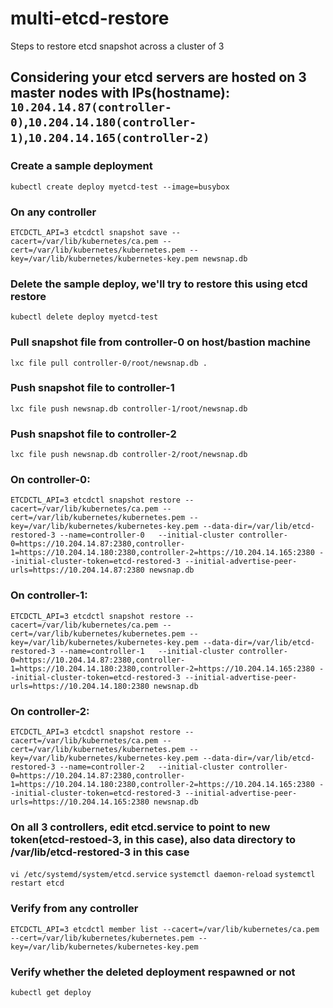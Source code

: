 # multi-etcd-restore
Steps to restore etcd snapshot across a cluster of 3

## Considering your etcd servers are hosted on 3 master nodes with IPs(hostname): `10.204.14.87(controller-0)`,`10.204.14.180(controller-1)`,`10.204.14.165(controller-2)`

  ### Create a sample deployment
  
  `kubectl create deploy myetcd-test --image=busybox`

  ### On any controller
  
  `ETCDCTL_API=3 etcdctl snapshot save --cacert=/var/lib/kubernetes/ca.pem --cert=/var/lib/kubernetes/kubernetes.pem --key=/var/lib/kubernetes/kubernetes-key.pem newsnap.db`

  ### Delete the sample deploy, we'll try to restore this using etcd restore
  
  `kubectl delete deploy myetcd-test`
  
  ### Pull snapshot file from controller-0 on host/bastion machine
  
  `lxc file pull controller-0/root/newsnap.db .`
  
  ### Push snapshot file to controller-1
  
  `lxc file push newsnap.db controller-1/root/newsnap.db`
  
  ### Push snapshot file to controller-2
  
  `lxc file push newsnap.db controller-2/root/newsnap.db`
  
  
  ### On controller-0:
  
  `ETCDCTL_API=3 etcdctl snapshot restore --cacert=/var/lib/kubernetes/ca.pem --cert=/var/lib/kubernetes/kubernetes.pem --key=/var/lib/kubernetes/kubernetes-key.pem --data-dir=/var/lib/etcd-restored-3 --name=controller-0   --initial-cluster controller-0=https://10.204.14.87:2380,controller-1=https://10.204.14.180:2380,controller-2=https://10.204.14.165:2380 --initial-cluster-token=etcd-restored-3 --initial-advertise-peer-urls=https://10.204.14.87:2380 newsnap.db`
  
  
  ### On controller-1:
  
  `ETCDCTL_API=3 etcdctl snapshot restore --cacert=/var/lib/kubernetes/ca.pem --cert=/var/lib/kubernetes/kubernetes.pem --key=/var/lib/kubernetes/kubernetes-key.pem --data-dir=/var/lib/etcd-restored-3 --name=controller-1   --initial-cluster controller-0=https://10.204.14.87:2380,controller-1=https://10.204.14.180:2380,controller-2=https://10.204.14.165:2380 --initial-cluster-token=etcd-restored-3 --initial-advertise-peer-urls=https://10.204.14.180:2380 newsnap.db`
  
  
  ### On controller-2:
  
  `ETCDCTL_API=3 etcdctl snapshot restore --cacert=/var/lib/kubernetes/ca.pem --cert=/var/lib/kubernetes/kubernetes.pem --key=/var/lib/kubernetes/kubernetes-key.pem --data-dir=/var/lib/etcd-restored-3 --name=controller-2   --initial-cluster controller-0=https://10.204.14.87:2380,controller-1=https://10.204.14.180:2380,controller-2=https://10.204.14.165:2380 --initial-cluster-token=etcd-restored-3 --initial-advertise-peer-urls=https://10.204.14.165:2380 newsnap.db`
  
  ### On all 3 controllers, edit etcd.service to point to new token(etcd-restoed-3, in this case), also data directory to /var/lib/etcd-restored-3 in this case
  
  `vi /etc/systemd/system/etcd.service`
  `systemctl daemon-reload`
  `systemctl restart etcd`
  
  ### Verify from any controller
  
  `ETCDCTL_API=3 etcdctl member list --cacert=/var/lib/kubernetes/ca.pem --cert=/var/lib/kubernetes/kubernetes.pem --key=/var/lib/kubernetes/kubernetes-key.pem`

  ### Verify whether the deleted deployment respawned or not
  
  `kubectl get deploy`
  
